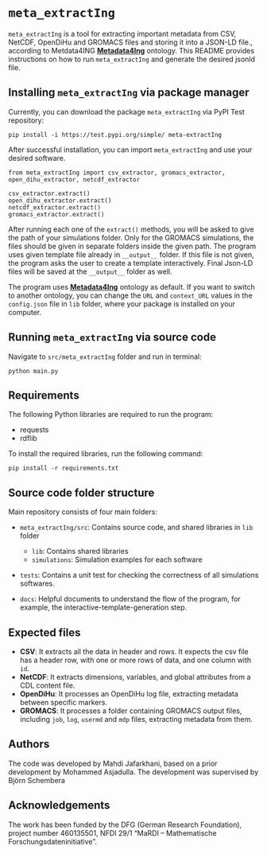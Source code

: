 
# `meta_extractIng`

`meta_extractIng` is a tool for extracting important metadata from CSV, NetCDF, OpenDiHu and GROMACS files and storing it into a JSON-LD file., according to Metdata4ING **[Metadata4Ing](https://nfdi4ing.pages.rwth-aachen.de/metadata4ing/metadata4ing/)** ontology. This README provides instructions on how to run `meta_extractIng` and generate the desired jsonld file.

## Installing `meta_extractIng` via package manager
Currently, you can download the package `meta_extractIng` via PyPI Test repository:

    pip install -i https://test.pypi.org/simple/ meta-extractIng

After successful installation, you can import `meta_extractIng` and use your desired software.  

    from meta_extractIng import csv_extractor, gromacs_extractor, open_dihu_extractor, netcdf_extractor
    
    csv_extractor.extract()
    open_dihu_extractor.extract()
    netcdf_extractor.extract()
    gromacs_extractor.extract()

After running each one of the `extract()` methods, you will be asked to give the path of your simulations folder. Only for the GROMACS simulations, the files should be given in separate folders inside the given path. The program uses given template file already in `__output__` folder. If this file is not given, the program asks the user to create a template interactively. Final Json-LD files will be saved at the `__output__` folder as well.

The program uses **[Metadata4Ing](https://nfdi4ing.pages.rwth-aachen.de/metadata4ing/metadata4ing/ontology.xml)** ontology as default. If you want to switch to another ontology, you can change the `URL` and `context_URL` values in the `config.json` file in `lib` folder, where your package is installed on your computer.

## Running `meta_extractIng` via source code

Navigate to `src/meta_extractIng` folder and run in terminal:

    python main.py

## Requirements

The following Python libraries are required to run the program:
- requests
- rdflib

To install the required libraries, run the following command:
```
pip install -r requirements.txt
```
## Source code folder structure

Main repository consists of four main folders:

 -  `meta_extractIng/src`: Contains source code,  and shared libraries in `lib` folder
	 - `lib`: Contains shared libraries
	 - `simulations`: Simulation examples for each software
 -  `tests`: Contains a unit test for checking the correctness of all simulations softwares.

 -  `docs`: Helpful documents to understand the flow of the program, for example, the interactive-template-generation step.
 
## Expected files

- **CSV**: It extracts all the data in header and rows. It expects the csv file has a header row, with one or more rows of data, and one column with `id`.
- **NetCDF**: It extracts dimensions, variables, and global attributes from a CDL content file.
- **OpenDiHu**: It processes an OpenDiHu log file, extracting metadata between specific markers.
- **GROMACS**: It processes a folder containing GROMACS output files, including `job`, `log`, `usermd` and `mdp` files, extracting metadata from them.

## Authors

The code was developed by Mahdi Jafarkhani, based on a prior development by Mohammed Asjadulla. The development was supervised by Björn Schembera

## Acknowledgements 
The work has been funded by the DFG (German Research Foundation), project number 460135501, NFDI 29/1 “MaRDI – Mathematische Forschungsdateninitiative”.
